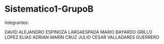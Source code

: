 # Sistematico1-GrupoB

Integrantes:

DAVID ALEJANDRO ESPINOZA LARGAESPADA MARIO BAYARDO GRILLO LOPEZ ELIAS ADRIAN MARIN CRUZ JULIO CESAR VALLADARES GUERRERO
